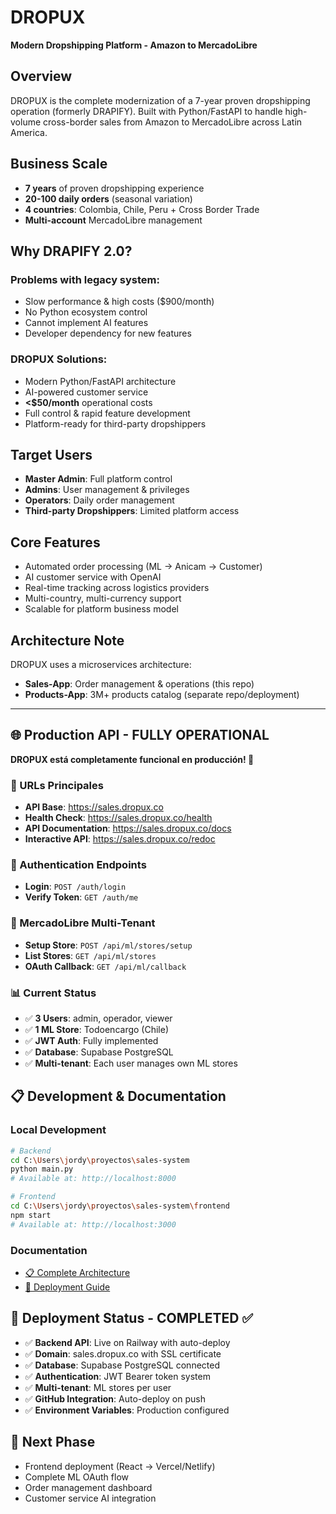 # DROPUX
**Modern Dropshipping Platform - Amazon to MercadoLibre**

## Overview
DROPUX is the complete modernization of a 7-year proven dropshipping operation (formerly DRAPIFY). Built with Python/FastAPI to handle high-volume cross-border sales from Amazon to MercadoLibre across Latin America.

## Business Scale
- **7 years** of proven dropshipping experience
- **20-100 daily orders** (seasonal variation)
- **4 countries**: Colombia, Chile, Peru + Cross Border Trade
- **Multi-account** MercadoLibre management

## Why DRAPIFY 2.0?

### Problems with legacy system:
- Slow performance & high costs ($900/month)
- No Python ecosystem control
- Cannot implement AI features
- Developer dependency for new features

### DROPUX Solutions:
- Modern Python/FastAPI architecture
- AI-powered customer service
- **<$50/month** operational costs
- Full control & rapid feature development
- Platform-ready for third-party dropshippers

## Target Users
- **Master Admin**: Full platform control
- **Admins**: User management & privileges
- **Operators**: Daily order management
- **Third-party Dropshippers**: Limited platform access

## Core Features
- Automated order processing (ML → Anicam → Customer)
- AI customer service with OpenAI
- Real-time tracking across logistics providers
- Multi-country, multi-currency support
- Scalable for platform business model

## Architecture Note
DROPUX uses a microservices architecture:
- **Sales-App**: Order management & operations (this repo)
- **Products-App**: 3M+ products catalog (separate repo/deployment)

---

## 🌐 Production API - FULLY OPERATIONAL

**DROPUX está completamente funcional en producción! 🎉**

### 🔗 URLs Principales
- **API Base**: https://sales.dropux.co
- **Health Check**: https://sales.dropux.co/health
- **API Documentation**: https://sales.dropux.co/docs
- **Interactive API**: https://sales.dropux.co/redoc

### 🔐 Authentication Endpoints
- **Login**: `POST /auth/login`
- **Verify Token**: `GET /auth/me`

### 🏪 MercadoLibre Multi-Tenant
- **Setup Store**: `POST /api/ml/stores/setup`
- **List Stores**: `GET /api/ml/stores`
- **OAuth Callback**: `GET /api/ml/callback`

### 📊 Current Status
- ✅ **3 Users**: admin, operador, viewer
- ✅ **1 ML Store**: Todoencargo (Chile)
- ✅ **JWT Auth**: Fully implemented
- ✅ **Database**: Supabase PostgreSQL
- ✅ **Multi-tenant**: Each user manages own ML stores

## 📋 Development & Documentation

### Local Development
```bash
# Backend
cd C:\Users\jordy\proyectos\sales-system
python main.py
# Available at: http://localhost:8000

# Frontend
cd C:\Users\jordy\proyectos\sales-system\frontend
npm start
# Available at: http://localhost:3000
```

### Documentation
- [📋 Complete Architecture](ARQUITECTURA_SALES_APP.md)
- [🚀 Deployment Guide](QUICK_START_GUIDE.md)

## 🚀 Deployment Status - COMPLETED ✅

- ✅ **Backend API**: Live on Railway with auto-deploy
- ✅ **Domain**: sales.dropux.co with SSL certificate
- ✅ **Database**: Supabase PostgreSQL connected
- ✅ **Authentication**: JWT Bearer token system
- ✅ **Multi-tenant**: ML stores per user
- ✅ **GitHub Integration**: Auto-deploy on push
- ✅ **Environment Variables**: Production configured

## 🎯 Next Phase
- Frontend deployment (React → Vercel/Netlify)
- Complete ML OAuth flow
- Order management dashboard
- Customer service AI integration